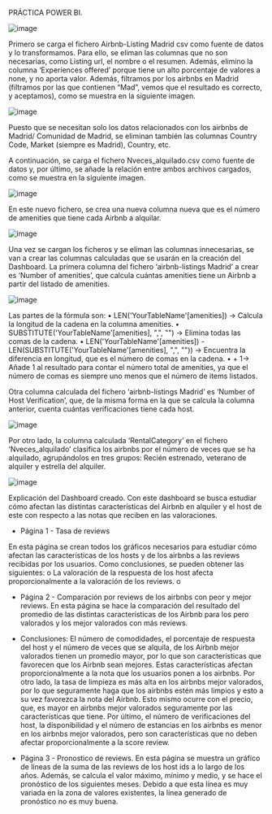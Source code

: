 PRÁCTICA POWER BI.

![image](https://github.com/user-attachments/assets/bc4df4f1-8e3d-4c10-8eb9-0cd979a5bbe1)

  
Primero se carga el fichero Airbnb-Listing Madrid csv como fuente de datos y lo transformamos. Para ello, se eliman las columnas que no son necesarias, como Listing url, el nombre o el resumen. Además, elimino la columna ‘Experiences offered’ porque tiene un alto porcentaje de valores a none, y no aporta valor. 
Además, filtramos por los airbnbs en Madrid (filtramos por las que contienen “Mad”, vemos que el resultado es correcto, y aceptamos), como se muestra en la siguiente imagen.

 ![image](https://github.com/user-attachments/assets/8dd26489-f250-4686-836f-cd1e1adef397)

Puesto que se necesitan solo los datos relacionados con los airbnbs de Madrid/ Comunidad de Madrid, se eliminan también las columnas Country Code, Market (siempre es Madrid), Country, etc.

A continuación, se carga el fichero Nveces_alquilado.csv como fuente de datos y, por último, se añade la relación entre ambos archivos cargados, como se muestra en la siguiente imagen.

 ![image](https://github.com/user-attachments/assets/27d3d7a5-1890-400c-853f-ac71479e2041)
 
En este nuevo fichero, se crea una nueva columna nueva que es el número de amenities que tiene cada Airbnb a alquilar.

![image](https://github.com/user-attachments/assets/5ebd856d-bd21-40a8-842b-3070e0f57a74)

Una vez se cargan los ficheros y se eliman las columnas innecesarias, se van a crear las columnas calculadas que se usarán en la creación del Dashboard.
La primera columna del fichero ‘airbnb-listings Madrid’ a crear es ‘Number of amenities’, que calcula cuántas amenities tiene un Airbnb a partir del listado de amenities.

 ![image](https://github.com/user-attachments/assets/9ee54c9e-933c-43e9-bf71-0c454e71a591)

Las partes de la fórmula son:
•	LEN('YourTableName'[amenities]) -> Calcula la longitud de la cadena en la columna amenities.
•	SUBSTITUTE('YourTableName'[amenities], ",", "") -> Elimina todas las comas de la cadena.
•	LEN('YourTableName'[amenities]) - LEN(SUBSTITUTE('YourTableName'[amenities], ",", "")) -> Encuentra la diferencia en longitud, que es el número de comas en la cadena.
•	+ 1-> Añade 1 al resultado para contar el número total de amenities, ya que el número de comas es siempre uno menos que el número de items listados.

Otra columna calculada del fichero ‘airbnb-listings Madrid’ es ‘Number of Host Verification’, que, de la misma forma en la que se calcula la columna anterior, cuenta cuántas verificaciones tiene cada host.

![image](https://github.com/user-attachments/assets/ba77ec25-d885-4717-ad7e-0d5133505c25)

 
Por otro lado, la columna calculada ‘RentalCategory’ en el fichero ‘Nveces_alquilado’ clasifica los airbnbs por el número de veces que se ha alquilado, agrupándolos en tres grupos: Recién estrenado, veterano de alquiler y estrella del alquiler.
 
 ![image](https://github.com/user-attachments/assets/51755843-3eba-417c-b191-830208f91570)


Explicación del Dashboard creado.
Con este dashboard se busca estudiar cómo afectan las distintas características del Airbnb en alquiler y el host de este con respecto a las notas que reciben en las valoraciones.
-	Página 1 - Tasa de reviews
 
En esta página se crean todos los gráficos necesarios para estudiar cómo afectan las características de los hosts y de los airbnbs a las reviews recibidas por los usuarios. 
Como conclusiones, se pueden obtener las siguientes:
o	La valoración de la respuesta de los host afecta proporcionalmente a la valoración de los reviews. 
o	 

	
-	Página 2 - Comparación por reviews de los airbnbs con peor y mejor reviews. 
En esta página se hace la comparación del resultado del promedio de las distintas características de los Airbnb para los pero valorados y los mejor valorados con más reviews.
 

-	Conclusiones:
El número de comodidades, el porcentaje de respuesta del host y el número de veces que se alquila, de los Airbnb mejor valorados tienen un promedio mayor, por lo que son características que favorecen que los Airbnb sean mejores. Estas características afectan proporcionalmente a la nota que los usuarios ponen a los airbnbs.
Por otro lado, la tasa de limpieza es más alta en los airbnbs mejor valorados, por lo que seguramente haga que los airbnbs estén más limpios y esto a su vez favorezca la nota del Airbnb. Esto mismo ocurre con el precio, que, es mayor en airbnbs mejor valorados seguramente por las características que tiene. 
Por último, el número de verificaciones del host, la disponibilidad y el número de estancias en los airbnbs es menor en los airbnbs mejor valorados, pero son características que no deben afectar proporcionalmente a la score review.

-	Página 3 - Pronostico de reviews.
En esta página se muestra un gráfico de líneas de la suma de las reviews de los host ids a lo largo de los años. Además, se calcula el valor máximo, mínimo y medio, y se hace el pronóstico de los siguientes meses.
Debido a que esta línea es muy variada en la zona de valores existentes, la línea generado de pronóstico no es muy buena.
